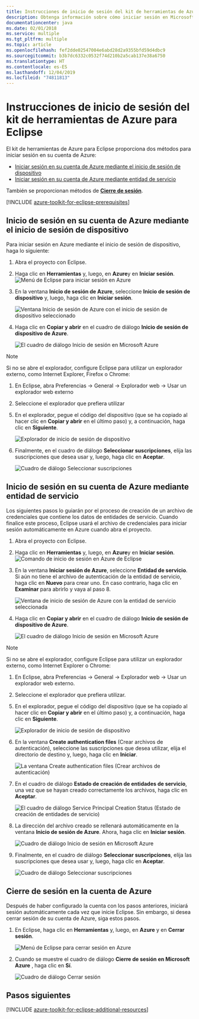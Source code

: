 ```yaml
---
title: Instrucciones de inicio de sesión del kit de herramientas de Azure para Eclipse
description: Obtenga información sobre cómo iniciar sesión en Microsoft Azure utilizando el Kit de herramientas de Azure para Eclipse.
documentationcenter: java
ms.date: 02/01/2018
ms.service: multiple
ms.tgt_pltfrm: multiple
ms.topic: article
ms.openlocfilehash: fef2dde02547004e6abd28d2a9355bfd59d4dbc9
ms.sourcegitcommit: b3b7dc6332c0532f74d210b2a5cab137e38a6750
ms.translationtype: HT
ms.contentlocale: es-ES
ms.lasthandoff: 12/04/2019
ms.locfileid: "74811813"
---
```

# <a name="sign-in-instructions-for-the-azure-toolkit-for-eclipse"></a>Instrucciones de inicio de sesión del kit de herramientas de Azure para Eclipse

El kit de herramientas de Azure para Eclipse proporciona dos métodos para iniciar sesión en su cuenta de Azure:

  - [Iniciar sesión en su cuenta de Azure mediante el inicio de sesión de dispositivo](#sign-in-to-your-azure-account-by-device-login)
  - [Iniciar sesión en su cuenta de Azure mediante entidad de servicio](#sign-in-to-your-azure-account-by-service-principal)

También se proporcionan métodos de [**Cierre de sesión**](#sign-out-of-your-azure-account).

[!INCLUDE [azure-toolkit-for-eclipse-prerequisites](../includes/azure-toolkit-for-eclipse-prerequisites.md)]

## <a name="sign-in-to-your-azure-account-by-device-login"></a>Inicio de sesión en su cuenta de Azure mediante el inicio de sesión de dispositivo

Para iniciar sesión en Azure mediante el inicio de sesión de dispositivo, haga lo siguiente:

1. Abra el proyecto con Eclipse.

2. Haga clic en **Herramientas** y, luego, en **Azure**y en **Iniciar sesión**.
   ![Menú de Eclipse para iniciar sesión en Azure][I01]

3. En la ventana **Inicio de sesión de Azure**, seleccione **Inicio de sesión de dispositivo** y, luego, haga clic en **Iniciar sesión**.

   ![Ventana Inicio de sesión de Azure con el inicio de sesión de dispositivo seleccionado][I02]

4. Haga clic en **Copiar y abrir** en el cuadro de diálogo **Inicio de sesión de dispositivo de Azure**.

   ![El cuadro de diálogo Inicio de sesión en Microsoft Azure][I03]

> [!NOTE]
>
> Si no se abre el explorador, configure Eclipse para utilizar un explorador externo, como Internet Explorer, Firefox o Chrome:
>
> 1. En Eclipse, abra Preferencias -> General -> Explorador web -> Usar un explorador web externo
>
> 2. Seleccione el explorador que prefiera utilizar
>

5. En el explorador, pegue el código del dispositivo (que se ha copiado al hacer clic en **Copiar y abrir** en el último paso) y, a continuación, haga clic en **Siguiente**.

   ![Explorador de inicio de sesión de dispositivo][I04]

6. Finalmente, en el cuadro de diálogo **Seleccionar suscripciones**, elija las suscripciones que desea usar y, luego, haga clic en **Aceptar**.

   ![Cuadro de diálogo Seleccionar suscripciones][I05]

## <a name="sign-in-to-your-azure-account-by-service-principal"></a>Inicio de sesión en su cuenta de Azure mediante entidad de servicio

Los siguientes pasos lo guiarán por el proceso de creación de un archivo de credenciales que contiene los datos de entidades de servicio. Cuando finalice este proceso, Eclipse usará el archivo de credenciales para iniciar sesión automáticamente en Azure cuando abra el proyecto.

1. Abra el proyecto con Eclipse.

2. Haga clic en **Herramientas** y, luego, en **Azure**y en **Iniciar sesión**.
   ![Comando de inicio de sesión en Azure de Eclipse][A01]

3. En la ventana **Iniciar sesión de Azure**, seleccione **Entidad de servicio**. Si aún no tiene el archivo de autenticación de la entidad de servicio, haga clic en **Nuevo** para crear uno. En caso contrario, haga clic en **Examinar** para abrirlo y vaya al paso 8.

   ![Ventana de inicio de sesión de Azure con la entidad de servicio seleccionada][A02]

4. Haga clic en **Copiar y abrir** en el cuadro de diálogo **Inicio de sesión de dispositivo de Azure**.

   ![El cuadro de diálogo Inicio de sesión en Microsoft Azure][A08]

> [!NOTE]
>
> Si no se abre el explorador, configure Eclipse para utilizar un explorador externo, como Internet Explorer o Chrome:
>
> 1. En Eclipse, abra Preferencias -> General -> Explorador web -> Usar un explorador web externo.
>
> 2. Seleccione el explorador que prefiera utilizar.
>

5. En el explorador, pegue el código del dispositivo (que se ha copiado al hacer clic en **Copiar y abrir** en el último paso) y, a continuación, haga clic en **Siguiente**.

   ![Explorador de inicio de sesión de dispositivo][A03]

6. En la ventana **Create authentication files** (Crear archivos de autenticación), seleccione las suscripciones que desea utilizar, elija el directorio de destino y, luego, haga clic en **Iniciar**.

   ![La ventana Create authentication files (Crear archivos de autenticación)][A04]

7. En el cuadro de diálogo **Estado de creación de entidades de servicio**, una vez que se hayan creado correctamente los archivos, haga clic en **Aceptar**.

   ![El cuadro de diálogo Service Principal Creation Status (Estado de creación de entidades de servicio)][A05]

8. La dirección del archivo creado se rellenará automáticamente en la ventana **Inicio de sesión de Azure**. Ahora, haga clic en **Iniciar sesión**.

   ![Cuadro de diálogo Inicio de sesión en Microsoft Azure][A06]

9. Finalmente, en el cuadro de diálogo **Seleccionar suscripciones**, elija las suscripciones que desea usar y, luego, haga clic en **Aceptar**.

   ![Cuadro de diálogo Seleccionar suscripciones][A07]

## <a name="sign-out-of-your-azure-account"></a>Cierre de sesión en la cuenta de Azure

Después de haber configurado la cuenta con los pasos anteriores, iniciará sesión automáticamente cada vez que inicie Eclipse. Sin embargo, si desea cerrar sesión de su cuenta de Azure, siga estos pasos.

1. En Eclipse, haga clic en **Herramientas** y, luego, en **Azure** y en **Cerrar sesión**.

   ![Menú de Eclipse para cerrar sesión en Azure][L01]

2. Cuando se muestre el cuadro de diálogo **Cierre de sesión en Microsoft Azure** , haga clic en **Sí**.

   ![Cuadro de diálogo Cerrar sesión][L02]

## <a name="next-steps"></a>Pasos siguientes

[!INCLUDE [azure-toolkit-for-eclipse-additional-resources](../includes/azure-toolkit-for-eclipse-additional-resources.md)]

<!-- URL List -->


<!-- IMG List -->

[I01]: media/azure-toolkit-for-eclipse-sign-in-instructions/I01.png
[I02]: media/azure-toolkit-for-eclipse-sign-in-instructions/I02.png
[I03]: media/azure-toolkit-for-eclipse-sign-in-instructions/I03.png
[I04]: media/azure-toolkit-for-eclipse-sign-in-instructions/I04.png
[I05]: media/azure-toolkit-for-eclipse-sign-in-instructions/I05.png

[A01]: media/azure-toolkit-for-eclipse-sign-in-instructions/A01.png
[A02]: media/azure-toolkit-for-eclipse-sign-in-instructions/A02.png
[A03]: media/azure-toolkit-for-eclipse-sign-in-instructions/A03.png
[A04]: media/azure-toolkit-for-eclipse-sign-in-instructions/A04.png
[A05]: media/azure-toolkit-for-eclipse-sign-in-instructions/A05.png
[A06]: media/azure-toolkit-for-eclipse-sign-in-instructions/A06.png
[A07]: media/azure-toolkit-for-eclipse-sign-in-instructions/A07.png
[A08]: media/azure-toolkit-for-eclipse-sign-in-instructions/A08.png

[L01]: media/azure-toolkit-for-eclipse-sign-in-instructions/L01.png
[L02]: media/azure-toolkit-for-eclipse-sign-in-instructions/L02.png
[L03]: media/azure-toolkit-for-eclipse-sign-in-instructions/L03.png
